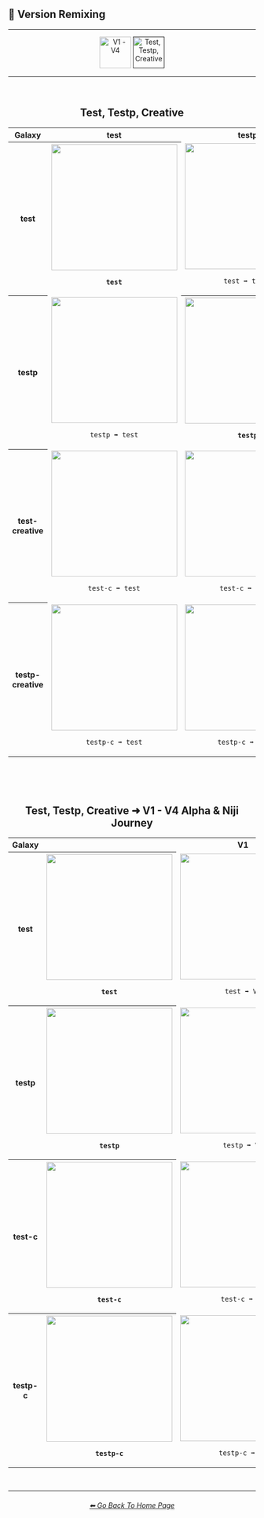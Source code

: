 <h2>🧬 Version Remixing</h2>

<hr><!--------------->

<div align="center">

[<img src="https://github.com/willwulfken/MidJourney-Styles-and-Keywords-Reference/blob/main/Images/Repo_Parts/WEBP/Buttons/Comparison_Page_Buttons/Groups/button_v1-v4_inactive.webp?raw=true" alt="V1 - V4" height="64" />](https://github.com/willwulfken/MidJourney-Styles-and-Keywords-Reference/blob/main/Pages/Comparison_Pages/Version_Remixing/V1-V4_Alpha.md)
[<img src="https://github.com/willwulfken/MidJourney-Styles-and-Keywords-Reference/blob/main/Images/Repo_Parts/WEBP/Buttons/Comparison_Page_Buttons/Groups/button_test_testp_creative_active.webp?raw=true" alt="Test, Testp, Creative" height="64" />]()

</div>

<hr>
<br>

<div align="center">

<h2>Test, Testp, Creative</h2>
<table>
	<tr align=center valign=middle>
		<th>Galaxy</th>
		<th>test</th>
		<th>testp</th>
		<th>test-creative</th>
		<th>testp-creative</th>
	</tr>
	<tr align=center valign=middle>
		<th>test</th>
		<th><img src="https://github.com/willwulfken/MidJourney-Styles-and-Keywords-Reference/blob/main/Images/Comparison_Page_Images/Version_Remixing/test/Galaxy_test_(1).png?raw=true" width="256" /><p><b><code>test</code></b></p></th>
		<td><img src="https://github.com/willwulfken/MidJourney-Styles-and-Keywords-Reference/blob/main/Images/Comparison_Page_Images/Version_Remixing/test/Galaxy_test_testp_(1).png?raw=true" width="256" /><p><code>test ➡ testp</code></p></td>
		<td><img src="https://github.com/willwulfken/MidJourney-Styles-and-Keywords-Reference/blob/main/Images/Comparison_Page_Images/Version_Remixing/test/Galaxy_test_test-creative_(2).png?raw=true" width="256" /><p><code>test ➡ test-c</code></p></td>
		<td><img src="https://github.com/willwulfken/MidJourney-Styles-and-Keywords-Reference/blob/main/Images/Comparison_Page_Images/Version_Remixing/test/Galaxy_test_testp-creative_(1).png?raw=true" width="256" /><p><code>test ➡ testp-c</code></p></td>
	</tr>
	<tr align=center valign=middle>
		<th>testp</th>
		<td><img src="https://github.com/willwulfken/MidJourney-Styles-and-Keywords-Reference/blob/main/Images/Comparison_Page_Images/Version_Remixing/testp/Galaxy_testp_test_(2).png?raw=true" width="256" /><p><code>testp ➡ test</code></p></td>
		<th><img src="https://github.com/willwulfken/MidJourney-Styles-and-Keywords-Reference/blob/main/Images/Comparison_Page_Images/Version_Remixing/testp/Galaxy_testp_(2).png?raw=true" width="256" /><p><b><code>testp</code></b></p></th>
		<td><img src="https://github.com/willwulfken/MidJourney-Styles-and-Keywords-Reference/blob/main/Images/Comparison_Page_Images/Version_Remixing/testp/Galaxy_testp_test-creative_(1).png?raw=true" width="256" /><p><code>testp ➡ test-c</code></p></td>
		<td><img src="https://github.com/willwulfken/MidJourney-Styles-and-Keywords-Reference/blob/main/Images/Comparison_Page_Images/Version_Remixing/testp/Galaxy_testp_testp-creative_(1).png?raw=true" width="256" /><p><code>testp ➡ testp-c</code></p></td>
	</tr>
	<tr align=center valign=middle>
		<th>test-creative</th>
		<td><img src="https://github.com/willwulfken/MidJourney-Styles-and-Keywords-Reference/blob/main/Images/Comparison_Page_Images/Version_Remixing/test-creative/Galaxy_test-creative_test_(1).png?raw=true" width="256" /><p><code>test-c ➡ test</code></p></td>
		<td><img src="https://github.com/willwulfken/MidJourney-Styles-and-Keywords-Reference/blob/main/Images/Comparison_Page_Images/Version_Remixing/test-creative/Galaxy_test-creative_testp_(1).png?raw=true" width="256" /><p><code>test-c ➡ testp</code></p></td>
		<th><img src="https://github.com/willwulfken/MidJourney-Styles-and-Keywords-Reference/blob/main/Images/Comparison_Page_Images/Version_Remixing/test-creative/Galaxy_test-creative_(2).png?raw=true" width="256" /><p><b><code>test-c</code></b></p></th>
		<td><img src="https://github.com/willwulfken/MidJourney-Styles-and-Keywords-Reference/blob/main/Images/Comparison_Page_Images/Version_Remixing/test-creative/Galaxy_test-creative_testp-creative_(1).png?raw=true" width="256" /><p><code>test-c ➡ testp-c</code></p></td>
	</tr>
	<tr align=center valign=middle>
		<th>testp-creative</th>
		<td><img src="https://github.com/willwulfken/MidJourney-Styles-and-Keywords-Reference/blob/main/Images/Comparison_Page_Images/Version_Remixing/testp-creative/Galaxy_testp-creative_test_(2).png?raw=true" width="256" /><p><code>testp-c ➡ test</code></p></td>
		<td><img src="https://github.com/willwulfken/MidJourney-Styles-and-Keywords-Reference/blob/main/Images/Comparison_Page_Images/Version_Remixing/testp-creative/Galaxy_testp-creative_testp_(2).png?raw=true" width="256" /><p><code>testp-c ➡ testp</code></p></td>
		<td><img src="https://github.com/willwulfken/MidJourney-Styles-and-Keywords-Reference/blob/main/Images/Comparison_Page_Images/Version_Remixing/testp-creative/Galaxy_testp-creative_test-creative_(1).png?raw=true" width="256" /><p><code>testp-c ➡ test-c</code></p></td>
		<th><img src="https://github.com/willwulfken/MidJourney-Styles-and-Keywords-Reference/blob/main/Images/Comparison_Page_Images/Version_Remixing/testp-creative/Galaxy_testp-creative_(2).png?raw=true" width="256" /><p><b><code>testp-c</code></b></p></th>
	</tr>
</table>

<br><br><br>

<h2>Test, Testp, Creative ➜ V1 - V4 Alpha & Niji Journey</h2>
<table>
	<tr align=center valign=middle>
		<th>Galaxy</th>
		<th></th>
		<th>V1</th>
		<th>V2</th>
		<th>V3</th>
		<th>V4</th>
		<th>Niji Journey</th>
	</tr>
	<tr align=center valign=middle>
		<th>test</th>
		<th><img src="https://github.com/willwulfken/MidJourney-Styles-and-Keywords-Reference/blob/main/Images/Comparison_Page_Images/Version_Remixing/test/Galaxy_test_(1).png?raw=true" width="256" /><p><b><code>test</code></b></p></th>
		<td><img src="https://github.com/willwulfken/MidJourney-Styles-and-Keywords-Reference/blob/main/Images/Comparison_Page_Images/Version_Remixing/test/Galaxy_test_V1_(2).png?raw=true" width="256" /><p><code>test ➡ V1</code></p></td>
		<td><img src="https://github.com/willwulfken/MidJourney-Styles-and-Keywords-Reference/blob/main/Images/Comparison_Page_Images/Version_Remixing/test/Galaxy_test_V2_(3).png?raw=true" width="256" /><p><code>test ➡ V2</code></p></td>
		<td><img src="https://github.com/willwulfken/MidJourney-Styles-and-Keywords-Reference/blob/main/Images/Comparison_Page_Images/Version_Remixing/test/Galaxy_test_V3_(4).png?raw=true" width="256" /><p><code>test ➡ V3</code></p></td>
		<td><img src="https://github.com/willwulfken/MidJourney-Styles-and-Keywords-Reference/blob/main/Images/Comparison_Page_Images/Version_Remixing/test/Galaxy_test_V4_(3).png?raw=true" width="256" /><p><code>test ➡ V4</code></p></td>
		<td><img src="https://github.com/willwulfken/MidJourney-Styles-and-Keywords-Reference/blob/main/Images/Comparison_Page_Images/Version_Remixing/test/Galaxy_test_Niji_(1).png?raw=true" width="256" /><p><code>test ➡ Niji</code></p></td>
	</tr>
	<tr align=center valign=middle>
		<th>testp</th>
		<th><img src="https://github.com/willwulfken/MidJourney-Styles-and-Keywords-Reference/blob/main/Images/Comparison_Page_Images/Version_Remixing/testp/Galaxy_testp_(2).png?raw=true" width="256" /><p><b><code>testp</code></b></p></th>
		<td><img src="https://github.com/willwulfken/MidJourney-Styles-and-Keywords-Reference/blob/main/Images/Comparison_Page_Images/Version_Remixing/testp/Galaxy_testp_V1_(2).png?raw=true" width="256" /><p><code>testp ➡ V1</code></p></td>
		<td><img src="https://github.com/willwulfken/MidJourney-Styles-and-Keywords-Reference/blob/main/Images/Comparison_Page_Images/Version_Remixing/testp/Galaxy_testp_V2_(1).png?raw=true" width="256" /><p><code>testp ➡ V2</code></p></td>
		<td><img src="https://github.com/willwulfken/MidJourney-Styles-and-Keywords-Reference/blob/main/Images/Comparison_Page_Images/Version_Remixing/testp/Galaxy_testp_V3_(2).png?raw=true" width="256" /><p><code>testp ➡ V3</code></p></td>
		<td><img src="https://github.com/willwulfken/MidJourney-Styles-and-Keywords-Reference/blob/main/Images/Comparison_Page_Images/Version_Remixing/testp/Galaxy_testp_V4_(2).png?raw=true" width="256" /><p><code>testp ➡ V4</code></p></td>
		<td><img src="https://github.com/willwulfken/MidJourney-Styles-and-Keywords-Reference/blob/main/Images/Comparison_Page_Images/Version_Remixing/testp/Galaxy_testp_Niji_(3).png?raw=true" width="256" /><p><code>testp ➡ Niji</code></p></td>
	</tr>
	<tr align=center valign=middle>
		<th>test-c</th>
		<th><img src="https://github.com/willwulfken/MidJourney-Styles-and-Keywords-Reference/blob/main/Images/Comparison_Page_Images/Version_Remixing/test-creative/Galaxy_test-creative_(2).png?raw=true" width="256" /><p><b><code>test-c</code></b></p></th>
		<td><img src="https://github.com/willwulfken/MidJourney-Styles-and-Keywords-Reference/blob/main/Images/Comparison_Page_Images/Version_Remixing/test-creative/Galaxy_test-creative_V1_(2).png?raw=true" width="256" /><p><code>test-c ➡ V1</code></p></td>
		<td><img src="https://github.com/willwulfken/MidJourney-Styles-and-Keywords-Reference/blob/main/Images/Comparison_Page_Images/Version_Remixing/test-creative/Galaxy_test-creative_V2_(4).png?raw=true" width="256" /><p><code>test-c ➡ V2</code></p></td>
		<td><img src="https://github.com/willwulfken/MidJourney-Styles-and-Keywords-Reference/blob/main/Images/Comparison_Page_Images/Version_Remixing/test-creative/Galaxy_test-creative_V3_(2).png?raw=true" width="256" /><p><code>test-c ➡ V3</code></p></td>
		<td><img src="https://github.com/willwulfken/MidJourney-Styles-and-Keywords-Reference/blob/main/Images/Comparison_Page_Images/Version_Remixing/test-creative/Galaxy_test-creative_V4_(1).png?raw=true" width="256" /><p><code>test-c ➡ V4</code></p></td>
		<td><img src="https://github.com/willwulfken/MidJourney-Styles-and-Keywords-Reference/blob/main/Images/Comparison_Page_Images/Version_Remixing/test-creative/Galaxy_test-creative_Niji_(1).png?raw=true" width="256" /><p><code>test-c ➡ Niji</code></p></td>
	</tr>
	<tr align=center valign=middle>
		<th>testp-c</th>
		<th><img src="https://github.com/willwulfken/MidJourney-Styles-and-Keywords-Reference/blob/main/Images/Comparison_Page_Images/Version_Remixing/testp-creative/Galaxy_testp-creative_(2).png?raw=true" width="256" /><p><b><code>testp-c</code></b></p></th>
		<td><img src="https://github.com/willwulfken/MidJourney-Styles-and-Keywords-Reference/blob/main/Images/Comparison_Page_Images/Version_Remixing/testp-creative/Galaxy_testp-creative_V1_(1).png?raw=true" width="256" /><p><code>testp-c ➡ V1</code></p></td>
		<td><img src="https://github.com/willwulfken/MidJourney-Styles-and-Keywords-Reference/blob/main/Images/Comparison_Page_Images/Version_Remixing/testp-creative/Galaxy_testp-creative_V2_(2).png?raw=true" width="256" /><p><code>testp-c ➡ V2</code></p></td>
		<td><img src="https://github.com/willwulfken/MidJourney-Styles-and-Keywords-Reference/blob/main/Images/Comparison_Page_Images/Version_Remixing/testp-creative/Galaxy_testp-creative_V3_(1).png?raw=true" width="256" /><p><code>testp-c ➡ V3</code></p></td>
		<td><img src="https://github.com/willwulfken/MidJourney-Styles-and-Keywords-Reference/blob/main/Images/Comparison_Page_Images/Version_Remixing/testp-creative/Galaxy_testp-creative_V4_(1).png?raw=true" width="256" /><p><code>testp-c ➡ V4</code></p></td>
		<td><img src="https://github.com/willwulfken/MidJourney-Styles-and-Keywords-Reference/blob/main/Images/Comparison_Page_Images/Version_Remixing/testp-creative/Galaxy_testp-creative_Niji_(3).png?raw=true" width="256" /><p><code>testp-c ➡ Niji</code></p></td>
	</tr>
</table>

</div>


<br>

<hr><!--------------->
<div align="center">
<h6><a href="https://github.com/willwulfken/MidJourney-Styles-and-Keywords-Reference/blob/main/README.md">⬅ Go Back To Home Page</a></h6>
</div>